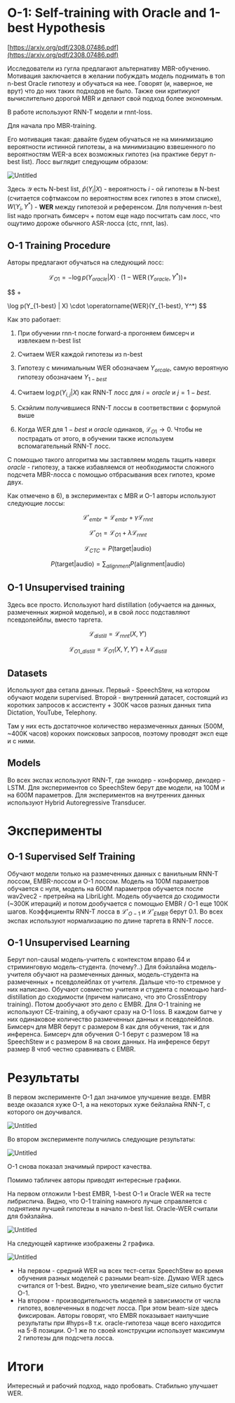 # O-1: Self-training with Oracle and 1-best Hypothesis

[https://arxiv.org/pdf/2308.07486.pdf](https://arxiv.org/pdf/2308.07486.pdf)

Исследователи из гугла предлагают альтернативу MBR-обучению. Мотивация заключается в желании побуждать модель поднимать в топ n-best Oracle гипотезу и обучаться на нее. Говорят (и, наверное, не врут) что до них таких подходов не было. Также они критикуют вычислительно дорогой MBR и делают свой подход более экономным.

В работе используют RNN-T модели и rnnt-loss.

Для начала про MBR-training. 

Его мотивация такая: давайте будем обучаться не на минимизацию вероятности истинной гипотезы, а на минимизацию взвешенного по вероятностям WER-а всех возможных гипотез (на практике берут n-best list). Лосс выглядит следующим образом:

![Untitled](O-1%20Self-training%20with%20Oracle%20and%201-best%20Hypothesis/Untitled.png)

Здесь $\mathcal{Y}$ есть N-best list, $\hat{p}(Y_i | X)$ - вероятность $i$ - ой гипотезы в N-best (считается софтмаксом по вероятностям всех гипотез в этом списке), $W(Y_i, Y^*)$  - **WER** между гипотезой и референсом.  Для получения n-best list надо прогнать бимсерч + потом еще надо посчитать сам лосс, что ощутимо дороже обычного ASR-лосса (ctc, rnnt, las).

## O-1 Training Procedure

Авторы предлагают обучаться на следующий лосс:

$$
\mathcal{L}_{O1} = -\log p(Y_{oracle} | X) \cdot (1 - \operatorname{WER}(Y_{oracle}, Y^*)) +
$$

$$
+ 

\log p(Y_{1-best} | X) \cdot \operatorname{WER}(Y_{1-best}, Y^*)
$$

Как это работает:

1) При обучении rnn-t после forward-а прогоняем бимсерч и извлекаем n-best list

2) Считаем WER каждой гипотезы из n-best

3) Гипотезу с минимальным WER обозначаем $Y_{orcale}$, самую вероятную гипотезу обозначаем $Y_{1-best}$

4) Считаем $\log p(Y_{i,j} | X)$ как RNN-T лосс для $i = oracle$ и $j = 1-best$.

5) Скэйлим получившиеся RNN-T лоссы в соответвствии с формулой выше

6) Когда WER для $1-best$  и $oracle$ одинаков, $\mathcal{L}_{O1} \rightarrow 0$. Чтобы не пострадать от этого, в обучении также используем вспомагательный RNN-T лосс.

С помощью такого алгоритма мы заставляем модель тащить наверх $oracle$ - гипотезу, а также избавляемся от необходимости сложного подсчета MBR-лосса с помощью отбрасывания всех гипотез, кроме двух.

Как отмечено в 6), в экспериментах c MBR и O-1 авторы используют следующие лоссы:

$$
\mathcal{L}'_{embr} = \mathcal{L}_{embr} + \gamma\mathcal{L}_{rnnt}
$$

$$
\mathcal{L}'_{O1} = \mathcal{L}_{O1} + \lambda\mathcal{L}_{rnnt}
$$

$$
\mathcal{L}_{CTC} = P(\text{target} | \text{audio})
$$

$$
P(\text{target} | \text{audio}) = \sum_{alignment}P(\text{alignment} | \text{audio})
$$

## O-1 Unsupervised training

Здесь все просто. Используют hard distillation (обучается на данных, размеченных жирной моделью), и в свой лосс подставляют псевдолейблы, вместо таргета.

$$
\mathcal{L}_{distill} = \mathcal{L}_{rnnt}(X, Y')
$$

$$
\mathcal{L}_{O1\_distill} = \mathcal{L}_{O1}(X, Y, Y') + \lambda\mathcal{L}_{distill}
$$

## Datasets

Используют два сетапа данных. Первый - SpeechStew, на котором обучают модели supervised. Второй - внутренний датасет, состоящий из коротких запросов к ассистенту + 300К часов разных данных типа Dictation, YouTube, Telephony. 

Там у них есть достаточное количество неразмеченных данных (500M, ~400K часов) короких поисковых запросов, поэтому проводят эксп еще и с ними.

## Models

Во всех экспах используют RNN-T, где энкодер - конформер, декодер - LSTM. Для экспериментов со SpeechStew берут две модели, на 100М и на 600M параметров. Для экспериментов на внутренних данных используют Hybrid Autoregressive Transducer.

# Эксперименты

## O-1 Supervised Self Training

Обучают модели только на размеченных данных с ванильным RNN-T лоссом, EMBR-лоссом и O-1 лоссом. Модель на 100М параметров обучается с нуля, модель на 600М параметров обучается после wav2vec2 - претрейна на LibriLight. Модель обучается до сходимости (~300K итераций) и потом дообучается с помощью EMBR / O-1 еще 100К шагов. Коэффициенты RNN-T лосса в $\mathcal{L'}_{O-1}$  и $\mathcal{L'}_{EMBR}$ берут 0.1. Во всех экспах используют нормализацию по длине таргета в RNN-T лоссе.

## O-1 Unsupervised Learning

Берут non-causal модель-учитель с контекстом вправо 64 и стриминговую модель-студента. (почему?..)
Для бэйзлайна модель-учителя обучают на размеченных данных, модель-студента на размеченных + псевдолейблах от учителя.  Дальше что-то стремное у них написано. Обучают совместно учителя и студента с помощью hard-distillation до сходимости (причем написано, что это CrossEntropy training). Потом дообучают это дело с EMBR. 
Для O-1 training не используют CE-training, а обучают сразу на O-1 loss. 
В каждом батче у них одинаковое количество размеченных данных и псевдолейблов. Бимсерч для MBR берут с размером 8 как для обучения, так и для инференса.
Бимсерч для обучения O-1 берут с размером 18 на SpeechStew и с размером 8 на своих данных. На инференсе берут размер 8 чтоб честно сравнивать с EMBR.

# Результаты

В первом эксперименте O-1 дал значимое улучшение везде. EMBR везде оказался хуже O-1, а на некоторых хуже бейзлайна RNN-T, с которого он доучивался.

![Untitled](O-1%20Self-training%20with%20Oracle%20and%201-best%20Hypothesis/Untitled%201.png)

Во втором эксперименте получились следующие результаты:

![Untitled](O-1%20Self-training%20with%20Oracle%20and%201-best%20Hypothesis/Untitled%202.png)

O-1 снова показал значимый прирост качества.

Помимо табличек авторы приводят интересные графики.

На первом отложили 1-best EMBR, 1-best O-1  и Oracle WER на тесте либриспича. Видно, что O-1 training намного лучше справляется с поднятием лучшей гипотезы в начало n-best list. Oracle-WER считали для бэйзлайна.

![Untitled](O-1%20Self-training%20with%20Oracle%20and%201-best%20Hypothesis/Untitled%203.png)

На следующей картинке изображены 2 графика.

![Untitled](O-1%20Self-training%20with%20Oracle%20and%201-best%20Hypothesis/Untitled%204.png)

- На первом - средний WER на всех тест-сетах SpeechStew во время обучения разных моделей с разными beam-size. Думаю WER здесь считался от 1-best. Видно, что увеличение beam_size сильно бустит O-1.
- На втором - производительность моделей в зависимости от числа гипотез, вовлеченных в подсчет лосса. При этом beam-size здесь фиксирован. Авторы говорят, что EMBR показывает наилучшие результаты при #hyps=8 т.к. oracle-гипотеза чаще всего находится на 5-8 позиции. O-1 же по своей конструкции использует максимум 2 гипотезы для подсчета лосса.

# Итоги

Интересный и рабочий подход, надо пробовать. Стабильно улучшает WER.